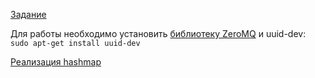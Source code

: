 [Задание](task/OS_Lab_6_7_v2.pdf)

Для работы необходимо установить [библиотеку ZeroMQ](https://zeromq.org/download/) и uuid-dev: `sudo apt-get install uuid-dev`


[Реализация hashmap](https://github.com/DavidLeeds/hashmap)
